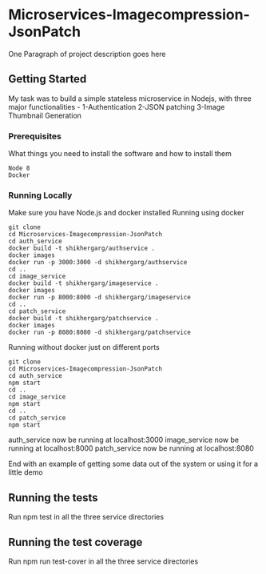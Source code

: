 # Microservices-Imagecompression-JsonPatch

One Paragraph of project description goes here

## Getting Started

My task was to build a simple stateless microservice in Nodejs, with three major functionalities -
1-Authentication
2-JSON patching
3-Image Thumbnail Generation

### Prerequisites

What things you need to install the software and how to install them

```
Node 8
Docker
```

### Running Locally

Make sure you have Node.js and docker installed
Running using docker
```
git clone
cd Microservices-Imagecompression-JsonPatch
cd auth_service
docker build -t shikhergarg/authservice .
docker images
docker run -p 3000:3000 -d shikhergarg/authservice
cd ..
cd image_service
docker build -t shikhergarg/imageservice .
docker images
docker run -p 8000:8000 -d shikhergarg/imageservice
cd ..
cd patch_service
docker build -t shikhergarg/patchservice .
docker images
docker run -p 8080:8080 -d shikhergarg/patchservice
```
Running without docker just on different ports
```
git clone
cd Microservices-Imagecompression-JsonPatch
cd auth_service
npm start
cd ..
cd image_service
npm start
cd ..
cd patch_service
npm start
```

auth_service now be running at localhost:3000
image_service now be running at localhost:8000
patch_service now be running at localhost:8080


End with an example of getting some data out of the system or using it for a little demo

## Running the tests
Run npm test in all the three service directories

## Running the test coverage
Run npm run test-cover in all the three service directories

